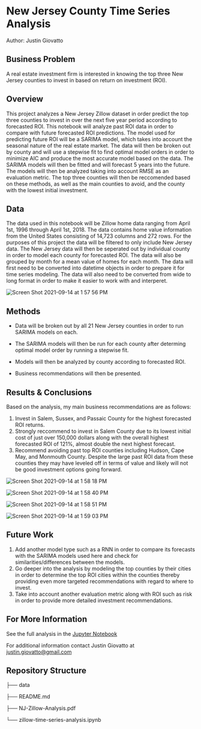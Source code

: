 # New Jersey County Time Series Analysis
Author: Justin Giovatto
## Business Problem
A real estate investment firm is interested in knowing the top three New Jersey counties to invest in based on return on investment (ROI).
## Overview
This project analyzes a New Jersey Zillow dataset in order predict the top three counties to invest in over the next five year period according to forecasted ROI. This notebook will analyze past ROI data in order to compare with future forecasted ROI predictions. The model used for predicting future ROI will be a SARIMA model, which takes into account the seasonal nature of the real estate market. The data will then be broken out by county and will use a stepwise fit to find optimal model orders in order to minimize AIC and produce the most accurate model based on the data. The SARIMA models will then be fitted and will forecast 5 years into the future. The models will then be analyzed taking into account RMSE as an evaluation metric. The top three counties will then be reccomended based on these methods, as well as the main counties to avoid, and the county with the lowest initial investment. 

## Data
The data used in this notebook will be Zillow home data ranging from April 1st, 1996 through April 1st, 2018. The data contains home value information from the United States consisting of 14,723 columns and 272 rows. For the purposes of this project the data will be filtered to only include New Jersey data. The New Jersey data will then be seperated out by individual county in order to model each county for forecasted ROI. The data will also be grouped by month for a mean value of homes for each month. The data will first need to be converted into datetime objects in order to prepare it for time series modeling. The data will also need to be converted from wide to long format in order to make it easier to work with and interperet.

![Screen Shot 2021-09-14 at 1 57 56 PM](https://user-images.githubusercontent.com/66973223/133309726-69f00566-9c1c-49d7-9541-a7b432726595.png)

## Methods
* Data will be broken out by all 21 New Jersey counties in order to run SARIMA models on each.  

* The SARIMA models will then be run for each county after determing optimal model order by running a stepwise fit.  

* Models will then be analyzed by county according to forecasted ROI.

* Business recommendations will then be presented. 

## Results & Conclusions  

Based on the analysis, my main business recommendations are as follows:

1. Invest in Salem, Sussex, and Passaic County for the highest forecasted ROI returns. 
2. Strongly reccommend to invest in Salem County due to its lowest initial cost of just over 150,000 dollars along with the overall highest forecasted ROI of 121%, almost double the next highest forecast.
3. Recommend avoiding past top ROI counties including Hudson, Cape May, and Monmouth County. Despite the large past ROI data from these counties they may have leveled off in terms of value and likely will not be good investment options going forward.

![Screen Shot 2021-09-14 at 1 58 18 PM](https://user-images.githubusercontent.com/66973223/133309829-449eb921-e64e-4158-98db-228ddf68faf2.png)

![Screen Shot 2021-09-14 at 1 58 40 PM](https://user-images.githubusercontent.com/66973223/133309857-a30a389a-7266-48b1-87a9-1ca06554f40d.png)

![Screen Shot 2021-09-14 at 1 58 51 PM](https://user-images.githubusercontent.com/66973223/133309877-50f6eb67-e70e-45fe-9920-f208ff0e0667.png)

![Screen Shot 2021-09-14 at 1 59 03 PM](https://user-images.githubusercontent.com/66973223/133309908-5116369e-7346-40b6-bedf-04a2eddf143b.png)
 
## Future Work
1. Add another model type such as a RNN in order to compare its forecasts with the SARIMA models used here and check for similarities/differences between the models.
2. Go deeper into the analysis by modeling the top counties by their cities in order to determine the top ROI cities within the counties thereby providing even more targeted recommendations with regard to where to invest.
3. Take into account another evaluation metric along with ROI such as risk in order to provide more detailed investment recommendations.

## For More Information
See the full analysis in the [Jupyter Notebook](https://github.com/jmg0144/zillow-time-series-analysis/blob/main/zillow-time-series-analysis.ipynb) 

For additional information contact Justin Giovatto at justin.giovatto@gmail.com

## Repository Structure
├── data

├── README.md

├── NJ-Zillow-Analysis.pdf

└── zillow-time-series-analysis.ipynb
